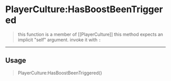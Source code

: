 # PlayerCulture:HasBoostBeenTriggered
> this function is a member of [[PlayerCulture]]
> this method expects an implicit "self" argument. invoke it with `:`
-----
## Usage
> PlayerCulture:HasBoostBeenTriggered()
